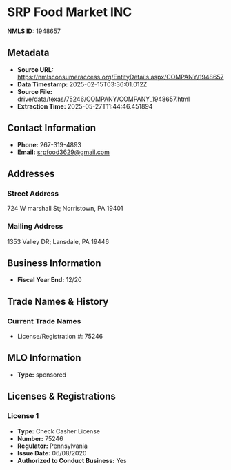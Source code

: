 # SRP Food Market INC

**NMLS ID:** 1948657

## Metadata
- **Source URL:** https://nmlsconsumeraccess.org/EntityDetails.aspx/COMPANY/1948657
- **Data Timestamp:** 2025-02-15T03:36:01.012Z
- **Source File:** drive/data/texas/75246/COMPANY/COMPANY_1948657.html
- **Extraction Time:** 2025-05-27T11:44:46.451894

## Contact Information
- **Phone:** 267-319-4893
- **Email:** srpfood3629@gmail.com

## Addresses
### Street Address
724 W marshall St; Norristown, PA 19401

### Mailing Address
1353 Valley DR; Lansdale, PA 19446

## Business Information
- **Fiscal Year End:** 12/20

## Trade Names & History
### Current Trade Names
- License/Registration #: 75246

## MLO Information
- **Type:** sponsored

## Licenses & Registrations

### License 1
- **Type:** Check Casher License
- **Number:** 75246
- **Regulator:** Pennsylvania
- **Issue Date:** 06/08/2020
- **Authorized to Conduct Business:** Yes
